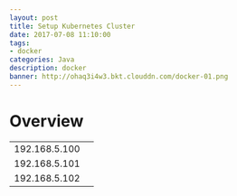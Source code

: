 ```yaml
---
layout: post
title: Setup Kubernetes Cluster
date: 2017-07-08 11:10:00
tags:
- docker
categories: Java
description: docker
banner: http://ohaq3i4w3.bkt.clouddn.com/docker-01.png
---
```


# Overview

|                 |                            |
| --------------- | -------------------------- |
| 192.168.5.100   |                            |
| 192.168.5.101   |                            |
| 192.168.5.102   |                            |

